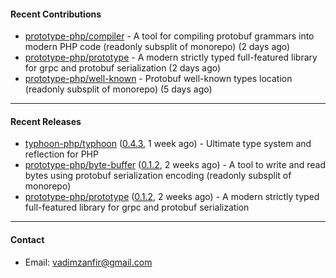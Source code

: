#### Recent Contributions

- [prototype-php/compiler](https://github.com/prototype-php/compiler) - A tool for compiling protobuf grammars into modern PHP code (readonly subsplit of monorepo) (2 days ago)
- [prototype-php/prototype](https://github.com/prototype-php/prototype) - A modern strictly typed full-featured library for grpc and protobuf serialization (2 days ago)
- [prototype-php/well-known](https://github.com/prototype-php/well-known) - Protobuf well-known types location (readonly subsplit of monorepo) (5 days ago)

---

#### Recent Releases

- [typhoon-php/typhoon](https://github.com/typhoon-php/typhoon) ([0.4.3](https://github.com/typhoon-php/typhoon/releases/tag/0.4.3), 1 week ago) - Ultimate type system and reflection for PHP
- [prototype-php/byte-buffer](https://github.com/prototype-php/byte-buffer) ([0.1.2](https://github.com/prototype-php/byte-buffer/releases/tag/0.1.2), 2 weeks ago) - A tool to write and read bytes using protobuf serialization encoding (readonly subsplit of monorepo) 
- [prototype-php/prototype](https://github.com/prototype-php/prototype) ([0.1.2](https://github.com/prototype-php/prototype/releases/tag/0.1.2), 2 weeks ago) - A modern strictly typed full-featured library for grpc and protobuf serialization

---

#### Contact

- Email: [vadimzanfir@gmail.com](mailto://vadimzanfir@gmail.com)
